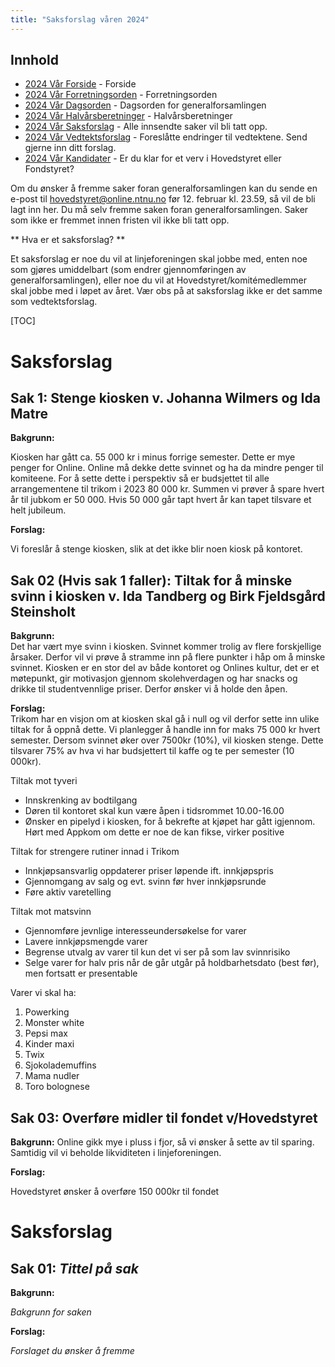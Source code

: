 ```yaml
---
title: "Saksforslag våren 2024"
---
```


## Innhold
* [2024 Vår Forside](/generalforsamlingen/genfors2024v)   - Forside
* [2024 Vår Forretningsorden](/generalforsamlingen/genfors2024v/forretningsorden) - Forretningsorden
* [2024 Vår Dagsorden](/generalforsamlingen/genfors2024v/dagsorden) - Dagsorden for generalforsamlingen
* [2024 Vår Halvårsberetninger](/generalforsamlingen/genfors2024V/aarsberetninger) - Halvårsberetninger
* [2024 Vår Saksforslag](/generalforsamlingen/genfors2024v/saksforslag) - Alle innsendte saker vil bli tatt opp.
* [2024 Vår Vedtektsforslag](/generalforsamlingen/genfors2024v/vedtekstforslag) - Foreslåtte endringer til vedtektene. Send gjerne inn ditt forslag.
* [2024 Vår Kandidater](/generalforsamlingen/genfors2024v/valg) - Er du klar for et verv i Hovedstyret eller Fondstyret?

Om du ønsker å fremme saker foran generalforsamlingen kan du sende en e-post til hovedstyret@online.ntnu.no før 12. februar kl. 23.59, så vil de bli lagt inn her. Du må selv fremme saken foran generalforsamlingen. Saker som ikke er fremmet innen fristen vil ikke bli tatt opp. 

** Hva er et saksforslag? **

Et saksforslag er noe du vil at linjeforeningen skal jobbe med, enten noe som gjøres umiddelbart (som endrer gjennomføringen av generalforsamlingen), eller noe du vil at Hovedstyret/komitémedlemmer skal jobbe med i løpet av året. Vær obs på at saksforslag ikke er det samme som vedtektsforslag.

[TOC]
# Saksforslag 

## Sak 1: Stenge kiosken v. Johanna Wilmers og Ida Matre

**Bakgrunn:**  

Kiosken har gått ca. 55 000 kr i minus forrige semester. Dette er mye penger for Online. Online må dekke dette svinnet og ha da mindre penger til komiteene. For å sette dette i perspektiv så er budsjettet til alle arrangementene til trikom i 2023 80 000 kr. Summen vi prøver å spare hvert år til jubkom er 50 000. Hvis 50 000 går tapt hvert år kan tapet tilsvare et helt jubileum. 

**Forslag:**  

Vi foreslår å stenge kiosken, slik at det ikke blir noen kiosk på kontoret.


## Sak 02 (Hvis sak 1 faller): Tiltak for å minske svinn i kiosken v. Ida Tandberg og Birk Fjeldsgård Steinsholt

**Bakgrunn:**  
Det har vært mye svinn i kiosken. Svinnet kommer trolig av flere forskjellige årsaker. Derfor vil vi prøve å stramme inn på flere punkter i håp om å minske svinnet. Kiosken er en stor del av både kontoret og Onlines kultur, det er et møtepunkt, gir motivasjon gjennom skolehverdagen og har snacks og drikke til studentvennlige priser. Derfor ønsker vi å holde den åpen. 
 
**Forslag:**  
Trikom har en visjon om at kiosken skal gå i null og vil derfor sette inn ulike tiltak for å oppnå dette. Vi planlegger å handle inn for maks 75 000 kr hvert semester. Dersom svinnet øker over 7500kr  (10%), vil kiosken stenge. Dette tilsvarer 75% av hva vi har budsjettert til kaffe og te per semester (10 000kr).

Tiltak mot tyveri

- Innskrenking av bodtilgang
- Døren til kontoret skal kun være åpen i tidsrommet 10.00-16.00
- Ønsker en pipelyd i kiosken, for å bekrefte at kjøpet har gått igjennom. Hørt med Appkom om dette er noe de kan fikse, virker positive

Tiltak for strengere rutiner innad i Trikom

- Innkjøpsansvarlig oppdaterer priser løpende ift. innkjøpspris
- Gjennomgang av salg og evt. svinn før hver innkjøpsrunde
- Føre aktiv varetelling

Tiltak mot matsvinn

 - Gjennomføre jevnlige interesseundersøkelse for varer
 - Lavere innkjøpsmengde varer
 - Begrense utvalg av varer til kun det vi ser på som lav svinnrisiko
 - Selge varer for halv pris når de går utgår på holdbarhetsdato (best før), men fortsatt er presentable

Varer vi skal ha:

1. Powerking
2. Monster white
3. Pepsi max
4. Kinder maxi
5. Twix
6. Sjokolademuffins
7. Mama nudler
8. Toro bolognese



## Sak 03: Overføre midler til fondet v/Hovedstyret

**Bakgrunn:**  Online gikk mye i pluss i fjor, så vi ønsker å sette av til sparing. Samtidig vil vi beholde likviditeten i linjeforeningen. 



**Forslag:**  

Hovedstyret ønsker å overføre 150 000kr til fondet


# Saksforslag 

## Sak 01: _Tittel på sak_

**Bakgrunn:**  

_Bakgrunn for saken_

**Forslag:**  

_Forslaget du ønsker å fremme_